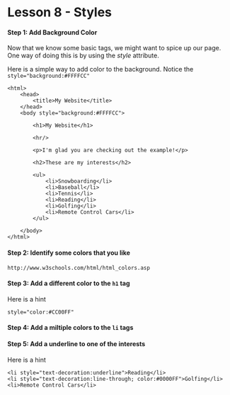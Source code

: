 Lesson 8 - Styles
=================

#### Step 1: Add Background Color

Now that we know some basic tags, we might want to spice up our page.  One way of doing this is by using the *style* attribute.

Here is a simple way to add color to the background.  Notice the `style="background:#FFFFCC"`

    <html>
    	<head>
    		<title>My Website</title>
    	</head>
    	<body style="background:#FFFFCC">
    		
    		<h1>My Website</h1>
    		
    		<hr/>
    		
    		<p>I'm glad you are checking out the example!</p>
    
    		<h2>These are my interests</h2>
    		
    		<ul>
    			<li>Snowboarding</li>
    			<li>Baseball</li>
    			<li>Tennis</li>
    			<li>Reading</li>
    			<li>Golfing</li>
    			<li>Remote Control Cars</li>
    		</ul>
    		
    	</body>
    </html>
    
#### Step 2: Identify some colors that you like

    http://www.w3schools.com/html/html_colors.asp

#### Step 3: Add a different color to the `h1` tag

Here is a hint

    style="color:#CC00FF"

#### Step 4: Add a miltiple colors to the `li` tags

#### Step 5: Add a underline to one of the interests

Here is a hint

    <li style="text-decoration:underline">Reading</li>
    <li style="text-decoration:line-through; color:#0000FF">Golfing</li>
    <li>Remote Control Cars</li>
